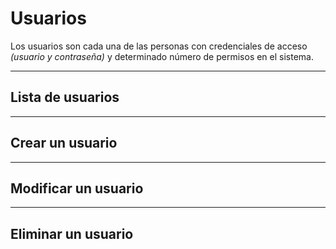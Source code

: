 # Usuarios

Los usuarios son cada una de las personas con credenciales de acceso *(usuario y contraseña)* y determinado número de permisos en el sistema.

---

## Lista de usuarios

---

## Crear un usuario

---

## Modificar un usuario

---

## Eliminar un usuario
